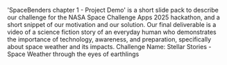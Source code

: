 'SpaceBenders chapter 1 - Project Demo' is a short slide pack to describe our challenge for the NASA Space Challenge Apps 2025 hackathon, and a short snippet of our motivation and our solution.
Our final deliverable is a video of a science fiction story of an everyday human who demonstrates the importance of technology, awareness, and preparation, specifically about space weather and its impacts.
Challenge Name: Stellar Stories - Space Weather through the eyes of earthlings
